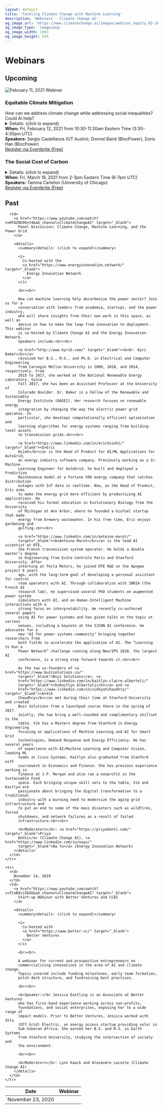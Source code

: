 ```yaml
---
layout: default
title: 'Tackling Climate Change with Machine Learning'
description: 'Webinars - Climate Change AI'
og_image_url: 'https://www.climatechange.ai/images/webinar_equity_02-2021.png'
og_image_type: 'image/png'
og_image_width: 1063
og_image_height: 555
---
```


# Webinars

## Upcoming

<section class='webinar card'>
  <div class='webinar-header-image'>
    <img src='/images/webinar_equity_02-2021.png' alt='February 11, 2021 Webinar'>
  </div>

  <h3 class='webinar-title'>Equitable Climate Mitigation</h3>
  <div class='webinar-subtitle'>How can we address climate change while addressing social inequalities? Could AI help?</div>

  <details>
    <summary>Details: (click to expand)</summary>

    Climate change mitigation requires substantial investment, technology development and political effort. However, this large-scale task cannot be accomplished without considering important ethical and social considerations. Climate change mitigation should be accomplished in such a way that historically marginalized and vulnerable groups across the world have equitable access to mitigation technologies, financial incentives, and social rewards. How can this goal be achieved? Is data science and AI useful for this purpose? In this webinar, we will learn from the panelists in industry and academia and will aim to identify challenges and opportunities for AI in this field.

    <br><br>

    <a href="https://www.linkedin.com/mwlite/in/castellanossergio" target="_blank">Sergio Castellanos</a> is an Assistant Professor in Civil, Architectural and Environmental Engineering at the University of Texas at Austin. A pillar of Sergio's research is to evaluate the distributional justice aspects of clean technologies deployment –such as solar PV and electric vehicles–, and elucidate areas for effective policy interventions. Sergio completed his B.Sc. in Mechanical Engineering at the Instituto Tecnológico de Hermosillo in México and at the University of Arizona. He then completed his M.Sc. and Ph.D. at MIT working with Prof. Tonio Buonassisi in the Photovoltaics Research Laboratory, studying defects in solar cells and their impact on electrical conversion efficiency. During his studies at MIT, he took a summer off and worked in Mexico's Secretaría de Energía (Energy Secretariat). As a postdoc (and later as a Professional Researcher) at UC Berkeley, he began studying energy systems and equitable renewable energy integration mechanisms in collaboration with Prof. Dan Kammen, and Dr. Carl Blumstein.

    <br><br>

    <a href="https://www.linkedin.com/mwlite/in/donnel-baird-blocpower" target="_blank">Donnel Baird</a> is the founder of BlocPower, a clean tech startup based in New York City. BlocPower develops portfolios of clean energy retrofit opportunities in underserved communities, and connects those opportunities to investors seeking social, environmental, and financial returns. BlocPower creates jobs for qualified local low- income workers, energy savings for community institutions, reduces carbon emissions, and provides returns to investors. BlocPower is backed by Kapor Capital, Andreessen Horowitz, Eric and Wendy Schmidt, the American Family Institute for social and environmental impact, and Salesforce. Baird is a graduate of Duke University and Columbia Business School, where he was a recipient of the Board of Overseers Fellowship and a recipient of investment from the Lang Fund for Entrepreneurial Initiatives. He spent four years as a political and community organizer, and more than two years managing a national initiative to leverage American Reinvestment and Recovery Act energy efficiency investments in underserved communities. Baird lives in his native borough of Brooklyn with his wife and son.

    <br><br>
     
    <a href="https://www.linkedin.com/mwlite/in/yuchen-doris-han" target="_blank">Doris Han</a> is the lead engineer at BlocPower. She focuses on developing smart energy solutions for buildings and work cross functionally between building science, product and data team. She is leading the design and development of engineering software that serve clean energy project at scale at BlocPower. Doris Han holds a master’s degree in mechanical engineering from Columbia University.
  </details>

  <div class='webinar-info'>
    <b>When:</b> Fri, February 12, 2021 from 10:30-11:30am Eastern Time (3:30-4:30pm UTC)<br>
    <b>Speakers:</b> Sergio Castellanos (UT Austin), Donnel Baird (BlocPower), Doris Han (BlocPower)<br>
    <a class='button is-link' href='https://www.eventbrite.com/e/webinar-equitable-climate-mitigation-registration-139538412147' target='_blank'>Register via Eventbrite (Free)</a>
  </div>
</section>

<section class='webinar card'>
  <h3 class='webinar-title'>The Social Cost of Carbon</h3>
  <!-- <div class='webinar-subtitle'>How can we address climate change while addressing social inequalities? Could AI help?</div> -->

  <details>
    <summary>Details: (click to expand)</summary>

    Dr. Tamma Carleton will present recent global work by the <a href="http://www.impactlab.org/" target="_blank">Climate Impact Lab</a> to quantify the Social Cost of Carbon (SCC). Dr. Carleton will also discuss her recent working paper (co-written with Prof Michael Greenstone) <a href="https://papers.ssrn.com/sol3/papers.cfm?abstract_id=3764255">“Updating the United States Government’s Social Cost of Carbon.”</a> Stay tuned for more info.
  </details>

  <div class='webinar-info'>
    <b>When:</b> Fri, March 19, 2021 from 2-3pm Eastern Time (6-7pm UTC)<br>
    <b>Speakers:</b> Tamma Carleton (University of Chicago)<br>
    <a class='button is-link' href='https://www.eventbrite.com/e/webinar-the-social-cost-of-carbon-registration-141428240675' target='_blank'>Register via Eventbrite (Free)</a>
  </div>
</section>

## Past

<table class='webinar-table'>
  <thead>
    <tr>
      <th>Date</th>
      <th>Webinar</th>
    </tr>
  </thead>

  <tbody>
    <tr>
      <td>
        November 23, 2020
      </td>

      <td>
        <a href="https://www.youtube.com/watch?v=HfAZ0G96xY4&ab_channel=ClimateChangeAI" target="_blank">
          Panel Discussion: Climate Change, Machine Learning, and the Power Grid
        </a>

        <details>
          <summary>Details: (click to expand)</summary>

          <i>
            Co-hosted with the
            <a href="https://www.energyinnovation.network/" target="_blank">
              Energy Innovation Network
            </a>
          </i>

          <br><br>

          How can machine learning help decarbonize the power sector? Join us for a
          conversation with leaders from academia, startups, and the power industry,
          who will share insights from their own work in this space, as well as
          advice on how to make the leap from innovation to deployment. This webinar
          is co-hosted by Climate Change AI and the Energy Innovation Network.
          Speakers include:<br><br>

          <a href="http://www.kyrib.com/" target="_blank"><b>Dr. Kyri Baker</b></a>
          received her B.S., M.S., and Ph.D. in Electrical and Computer Engineering
          from Carnegie Mellon University in 2009, 2010, and 2014, respectively. From
          2015 to 2017, she worked at the National Renewable Energy Laboratory. Since
          Fall 2017, she has been an Assistant Professor at the University of
          Colorado Boulder. Dr. Baker is a Fellow of the Renewable and Sustainable
          Energy Institute (RASEI). Her research focuses on renewable energy
          integration by changing the way the electric power grid operates. In
          particular, she develops computationally efficient optimization and
          learning algorithms for energy systems ranging from building-level assets
          to transmission grids.<br><br>

          <a href="https://www.linkedin.com/in/erichsieh1/" target="_blank"><b>Eric
          Hsieh</b></a> is the Head of Product for AI/ML Applications for AutoGrid,
          an energy industry software company. Previously working as a Sr. Machine
          Learning Engineer for AutoGrid, he built and deployed a Predictive
          Maintenance model at a Fortune 500 energy company that catches distribution
          outages with IoT data in realtime. Now, as the Head of Product, Eric aims
          to make the energy grid more efficient by productizing AI applications. He
          received his formal education in Evolutionary Biology from the University
          of Michigan at Ann Arbor, where he founded a biofuel startup that made
          energy from brewery wastewater. In his free time, Eric enjoys gardening and
          golfing.<br><br>

          <a href="https://www.linkedin.com/in/antoine-marot/"
          target="_blank"><b>Antoine Marot</b></a> is the lead AI scientist at RTE,
          the French transmission system operator. He holds a double master’s degree
          in Engineering from Ecole Centrale Paris and Stanford University. After
          interning at Tesla Motors, he joined RTE R&D on the Apogee project 6 years
          ago, with the long-term goal of developing a personal assistant for control
          room operators with AI. Through collaboration with INRIA (the French AI
          research lab), he supervised several PhD students on augmented power system
          simulators with AI, and on Human-Intelligent Machine interactions with a
          strong focus on interpretability. He recently co-authored several papers
          using AI for power systems and has given talks on the topic at various
          venues, including a keynote at the IJCNN AI conference. He advocates for a
          new "AI for power systems community" bringing together researchers from
          both fields to accelerate the application of AI. The “Learning to Run a
          Power Network” challenge running along NeurIPS 2020, the largest AI
          conference, is a strong step forward towards it.<br><br>

          As the two co-founders of <a href="https://www.buzzsolutions.co/"
          target="_blank">Buzz Solutions</a>, <a
          href="https://www.linkedin.com/in/kaitlyn-claire-albertoli/"
          target="_blank"><b>Kaitlyn Albertoli</b></a> and <a
          href="https://www.linkedin.com/in/vikhyatchaudhry/" target="_blank"><b>Vik
          Chaudhry</b></a> met during their time at Stanford University and created
          Buzz Solutions from a launchpad course there in the spring of 2017.
          Jointly, the two bring a well-rounded and complimentary skillset to the
          table. Vik has a Masters degree from Stanford in Energy Engineering
          focusing on applications of Machine Learning and AI for Smart Grid
          technologies, Demand Response and Energy Efficiency. He has several years
          of experience with AI/Machine Learning and Computer Vision, leading ML
          teams at Cisco Systems. Kaitlyn also graduated from Stanford with
          coursework in Economics and Finance. She has previous experience working in
          finance at J.P. Morgan and also ran a nonprofit in the Sustainable Food
          space. Each bringing unique skill sets to the table, Vik and Kaitlyn are
          passionate about bringing the digital transformation to a traditional
          industry with a burning need to modernize the aging grid infrastructure and
          to put an end to some of the mass disasters such as wildfires, forced
          shutdowns, and network failures as a result of failed
          infrastructure.<br><br>

          <b>Moderators</b>: <a href="https://priyadonti.com/" target="_blank">Priya
          Donti</a> (Climate Change AI), <a href="https://www.linkedin.com/in/nayu/"
          target="_blank">Na Yu</a> (Energy Innovation Network)
        </details>
      </td>
    </tr>

    <tr>
      <td>
        November 14, 2019
      </td>
      <td>
        <a href="https://www.youtube.com/watch?v=TCeBXxj5GUU&ab_channel=ClimateChangeAI" target="_blank">
          Start-up Webinar with Better Ventures and CCAI
        </a>

        <details>
          <summary>Details: (click to expand)</summary>

          <i>
            Co-hosted with
            <a href="https://www.better.vc/" target="_blank">
              Better Ventures
            </a>
          </i>

          <br><br>

          A webinar for current and prospective entrepreneurs on
          commercializing innovations in the area of AI and climate change.
          Topics covered include funding milestones, early team formation,
          pitch deck structure, and fundraising best practices.

          <br><br>

          <b>Speaker:</b> Jessica Eastling is an Associate at Better Ventures
          who has first-hand experience working across non-profits,
          foundations, and social enterprises, exposing her to a wide range of
          impact models. Prior to Better Ventures, Jessica worked with Zola
          (Off Grid) Electric, an energy access startup providing solar in
          Sub-Saharan Africa. She earned her B.S. and M.S. in Earth Systems
          from Stanford University, studying the intersection of society and
          the environment.

          <br><br>

          <b>Moderators</b>: Lynn Kaack and Alexandre Lacoste (Climate Change AI)
        </details>
      </td>
    </tr>
  </tbody>
</table>

